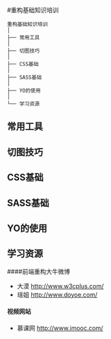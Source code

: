 #重构基础知识培训


    重构基础知识培训
    │  
    ├── 常用工具
    │   
    ├── 切图技巧
    │
    ├── CSS基础
    │
    ├── SASS基础
    │
    ├── YO的使用
    │
    └── 学习资源

## 常用工具


## 切图技巧


## CSS基础


## SASS基础


## YO的使用


## 学习资源

####前端重构大牛微博

* 大漠 http://www.w3cplus.com/
* 瑶姐 http://www.doyoe.com/

#### 视频网站

* 慕课网 http://www.imooc.com/